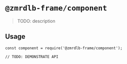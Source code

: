 # `@zmrdlb-frame/component`

> TODO: description

## Usage

```
const component = require('@zmrdlb-frame/component');

// TODO: DEMONSTRATE API
```
